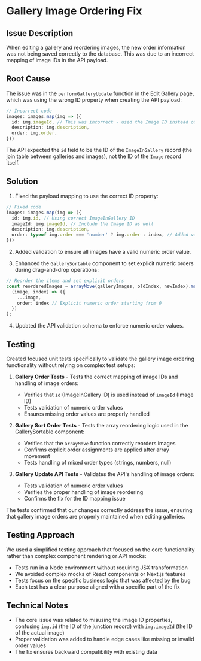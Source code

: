 # Gallery Image Ordering Fix

## Issue Description
When editing a gallery and reordering images, the new order information was not being saved correctly to the database. This was due to an incorrect mapping of image IDs in the API payload.

## Root Cause
The issue was in the `performGalleryUpdate` function in the Edit Gallery page, which was using the wrong ID property when creating the API payload:

```typescript
// Incorrect code
images: images.map(img => ({ 
  id: img.imageId, // This was incorrect - used the Image ID instead of ImageInGallery ID
  description: img.description,
  order: img.order,
}))
```

The API expected the `id` field to be the ID of the `ImageInGallery` record (the join table between galleries and images), not the ID of the `Image` record itself.

## Solution
1. Fixed the payload mapping to use the correct ID property:

```typescript
// Fixed code
images: images.map(img => ({ 
  id: img.id, // Using correct ImageInGallery ID
  imageId: img.imageId, // Include the Image ID as well
  description: img.description,
  order: typeof img.order === 'number' ? img.order : index, // Added validation
}))
```

2. Added validation to ensure all images have a valid numeric order value.

3. Enhanced the `GallerySortable` component to set explicit numeric orders during drag-and-drop operations:

```typescript
// Reorder the items and set explicit orders
const reorderedImages = arrayMove(galleryImages, oldIndex, newIndex).map(
  (image, index) => ({
    ...image,
    order: index // Explicit numeric order starting from 0
  })
);
```

4. Updated the API validation schema to enforce numeric order values.

## Testing
Created focused unit tests specifically to validate the gallery image ordering functionality without relying on complex test setups:

1. **Gallery Order Tests** - Tests the correct mapping of image IDs and handling of image orders:
   - Verifies that `id` (ImageInGallery ID) is used instead of `imageId` (Image ID)
   - Tests validation of numeric order values
   - Ensures missing order values are properly handled

2. **Gallery Sort Order Tests** - Tests the array reordering logic used in the GallerySortable component:
   - Verifies that the `arrayMove` function correctly reorders images
   - Confirms explicit order assignments are applied after array movement
   - Tests handling of mixed order types (strings, numbers, null)

3. **Gallery Update API Tests** - Validates the API's handling of image orders:
   - Tests validation of numeric order values
   - Verifies the proper handling of image reordering
   - Confirms the fix for the ID mapping issue

The tests confirmed that our changes correctly address the issue, ensuring that gallery image orders are properly maintained when editing galleries.

## Testing Approach
We used a simplified testing approach that focused on the core functionality rather than complex component rendering or API mocks:

- Tests run in a Node environment without requiring JSX transformation
- We avoided complex mocks of React components or Next.js features
- Tests focus on the specific business logic that was affected by the bug
- Each test has a clear purpose aligned with a specific part of the fix

## Technical Notes
- The core issue was related to misusing the image ID properties, confusing `img.id` (the ID of the junction record) with `img.imageId` (the ID of the actual image)
- Proper validation was added to handle edge cases like missing or invalid order values
- The fix ensures backward compatibility with existing data
